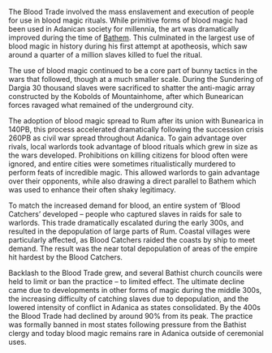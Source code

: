 The Blood Trade involved the mass enslavement and execution of people for use in blood magic rituals.
While primitive forms of blood magic had been used in Adanican society for millennia,
the art was dramatically improved during the time of [Bathem](../people/individuals/bathem.md).
This culminated in the largest use of blood magic in history during his first attempt at apotheosis,
which saw around a quarter of a million slaves killed to fuel the ritual. 

The use of blood magic continued to be a core part of bunny tactics in the wars that followed,
though at a much smaller scale. During the Sundering of Dargia 30 thousand slaves were sacrificed 
to shatter the anti-magic array constructed by the Kobolds of Mountainhome,
after which Bunearican forces ravaged what remained of the underground city. 

The adoption of blood magic spread to Rum after its union with Bunearica in 140PB,
this process accelerated dramatically following the succession crisis 260PB as civil war spread throughout Adanica.
To gain advantage over rivals, local warlords took advantage of blood rituals which grew in size as the wars developed.
Prohibitions on killing citizens for blood often were ignored, and entire cities were sometimes ritualistically murdered
to perform feats of incredible magic. This allowed warlords to gain advantage over their opponents,
while also drawing a direct parallel to Bathem which was used to enhance their often shaky legitimacy. 

To match the increased demand for blood, an entire system of ‘Blood Catchers’ developed – people who captured
slaves in raids for sale to warlords. This trade dramatically escalated during the early 300s,
and resulted in the depopulation of large parts of Rum. Coastal villages were particularly affected,
as Blood Catchers raided the coasts by ship to meet demand. The result was the near total depopulation of areas
of the empire hit hardest by the Blood Catchers. 

Backlash to the Blood Trade grew, and several Bathist church councils were held to limit or ban the practice – to limited effect.
The ultimate decline came due to developments in other forms of magic during the middle 300s,
the increasing difficulty of catching slaves due to depopulation, and the lowered intensity of conflict in Adanica as states consolidated.
By the 400s the Blood Trade had declined by around 90% from its peak.
The practice was formally banned in most states following pressure from the Bathist clergy and today blood magic remains rare in Adanica outside of ceremonial uses. 
